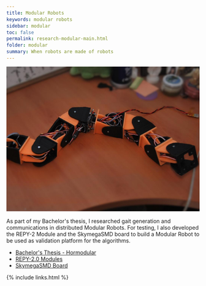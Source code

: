 ```yaml
---
title: Modular Robots
keywords: modular robots
sidebar: modular
toc: false
permalink: research-modular-main.html
folder: modular
summary: When robots are made of robots
---
```


<img class="img-rounded" src="img/research/modularrobots.png" alt="Modular feature picture">

As part of my Bachelor's thesis, I researched gait generation and communications in distributed Modular Robots. For testing, I also developed the REPY-2 Module and the SkymegaSMD board to build a Modular Robot to be used as validation platform for the algorithms.

* [Bachelor's Thesis - Hormodular](https://github.com/David-Estevez/hormodular)
* [REPY-2.0 Modules](https://github.com/David-Estevez/REPY-2.0)
* [SkymegaSMD Board](https://github.com/David-Estevez/SkymegaSMD)

{% include links.html %}
